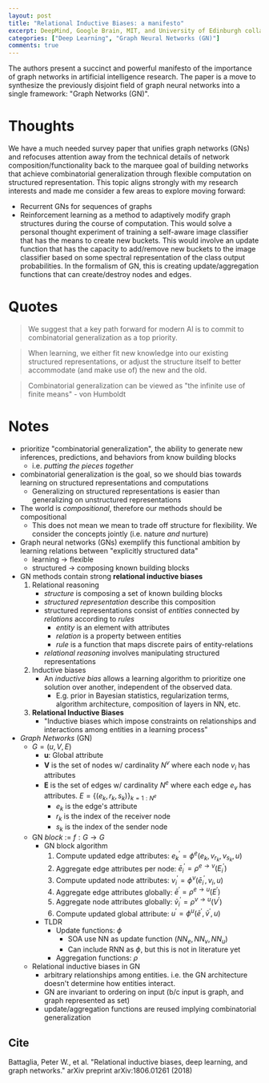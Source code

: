 ```yaml
---
layout: post
title: "Relational Inductive Biases: a manifesto"
excerpt: DeepMind, Google Brain, MIT, and University of Edinburgh collaborators produce a manifesto on graph networks
categories: ["Deep Learning", "Graph Neural Networks (GN)"]
comments: true
---
```


The authors present a succinct and powerful manifesto of the importance of graph networks in artificial intelligence research. The paper is a move to synthesize the previously disjoint field of graph neural networks into a single framework: "Graph Networks (GN)".

# Thoughts 

We have a much needed survey paper that unifies graph networks (GNs) and refocuses attention away from the technical details of network composition/functionality back to the marquee goal of building networks that achieve combinatorial generalization through flexible computation on structured representation. This topic aligns strongly with my research interests and made me consider a few areas to explore moving forward:

- Recurrent GNs for sequences of graphs
- Reinforcement learning as a method to adaptively modify graph structures during the course of computation. This would solve a personal thought experiment of training a self-aware image classifier that has the means to create new buckets. This would involve an update function that has the capacity to add/remove new buckets to the image classifier based on some spectral representation of the class output probabilities. In the formalism of GN, this is creating update/aggregation functions that can create/destroy nodes and edges.

# Quotes

> We suggest that a key path forward for modern AI is to commit to combinatorial generalization as a top priority. 

> When learning, we either fit new knowledge into our existing structured representations, or adjust the structure itself to better accommodate (and make use of) the new and the old. 

> Combinatorial generalization can be viewed as "the infinite use of finite means" - von Humboldt

# Notes

- prioritize "combinatorial generalization", the ability to generate new inferences, predictions, and behaviors from know building blocks 
    - i.e. _putting the pieces together_
- combinatorial generalization is the goal, so we should bias towards learning on structured representations and computations
    - Generalizing on structured representations is easier than generalizing on unstructured representations
- The world is _compositional_, therefore our methods should be compositional
    - This does not mean we mean to trade off structure for flexibility. We consider the concepts jointly (i.e. nature _and_ nurture)
- Graph neural networks (GNs) exemplify this functional ambition by learning relations between "explicitly structured data"
    - learning $\rightarrow$ flexible
    - structured $\rightarrow$ composing known building blocks
- GN methods contain strong __relational inductive biases__
    1) Relational reasoning
        - _structure_ is composing a set of known building blocks
        - _structured representation_ describe this composition
        - structured representations consist of _entities_ connected by _relations_ according to _rules_
            - _entity_ is an element with attributes
            - _relation_ is a property between entities
            - _rule_ is a function that maps discrete pairs of entity-relations
        - _relational reasoning_ involves manipulating structured representations
    2) Inductive biases
        - An _inductive bias_ allows a learning algorithm to prioritize one solution over another, independent of the observed data.
            - E.g. prior in Bayesian statistics, regularization terms, algorithm architecture, composition of layers in NN, etc.
    3) __Relational Inductive Biases__
        - "Inductive biases which impose constraints on relationships and interactions among entities in a learning process"
- _Graph Networks_ (GN)
    - $G = (u, V, E)$
        - __u__: Global attribute
        - __V__ is the set of nodes w/ cardinality $N^v$ where each node $v_i$ has attributes
        - __E__ is the set of edges w/ cardinality $N^e$ where each edge $e_v$ has attributes. $E = \{(e_k,r_k,s_k)\}_{k=1:N^{e}}$
            - $e_k$ is the edge's attribute
            - $r_k$ is the index of the receiver node
            - $s_k$ is the index of the sender node
    - GN _block_ := $f: G \rightarrow G$
        - GN block algorithm
            1) Compute updated edge attributes: $e_k^{'} = \phi^e(e_k,v_{r_k},v_{s_k},u)$
            2) Aggregate edge attributes per node: $\bar{e}_i^{'} = \rho^{e \rightarrow v}(E_i^{'})$
            3) Compute updated node attributes: $v_i^{'} = \phi^v(\bar{e}_i^{'}, v_i, u)$
            4) Aggregate edge attributes globally: $\bar{e}^{'} = \rho^{e \rightarrow u}(E^{'})$
            5) Aggregate node attributes globally: $\bar{v}_i^{'} = \rho^{v \rightarrow u}(V^{'})$
            6) Compute updated global attribute: $u^{'} = \phi^u(\bar{e}^{'}, \bar{v}^{'}, u)$
        - TLDR
            - Update functions: $\phi$
                - SOA use NN as update function ($NN_e, NN_v, NN_u$)
                - Can include RNN as $\phi$, but this is not in literature yet
            - Aggregation functions: $\rho$
    - Relational inductive biases in GN
        - arbitrary relationships among entities. i.e. the GN architecture doesn't determine how entities interact.
        - GN are invariant to ordering on input (b/c input is graph, and graph represented as set)
        - update/aggregation functions are reused implying combinatorial generalization


## Cite

Battaglia, Peter W., et al. "Relational inductive biases, deep learning, and graph networks." arXiv preprint arXiv:1806.01261 (2018)
